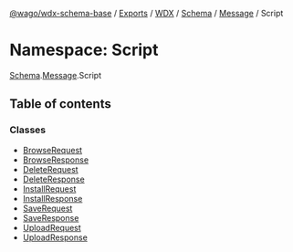 [@wago/wdx-schema-base](../README.md) / [Exports](../modules.md) / [WDX](WDX.md) / [Schema](WDX.Schema.md) / [Message](WDX.Schema.Message.md) / Script

# Namespace: Script

[Schema](WDX.Schema.md).[Message](WDX.Schema.Message.md).Script

## Table of contents

### Classes

- [BrowseRequest](../classes/WDX.Schema.Message.Script.BrowseRequest.md)
- [BrowseResponse](../classes/WDX.Schema.Message.Script.BrowseResponse.md)
- [DeleteRequest](../classes/WDX.Schema.Message.Script.DeleteRequest.md)
- [DeleteResponse](../classes/WDX.Schema.Message.Script.DeleteResponse.md)
- [InstallRequest](../classes/WDX.Schema.Message.Script.InstallRequest.md)
- [InstallResponse](../classes/WDX.Schema.Message.Script.InstallResponse.md)
- [SaveRequest](../classes/WDX.Schema.Message.Script.SaveRequest.md)
- [SaveResponse](../classes/WDX.Schema.Message.Script.SaveResponse.md)
- [UploadRequest](../classes/WDX.Schema.Message.Script.UploadRequest.md)
- [UploadResponse](../classes/WDX.Schema.Message.Script.UploadResponse.md)
